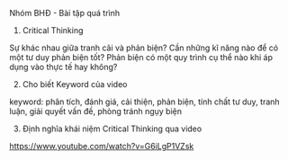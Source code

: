 Nhóm BHĐ - Bài tập quá trình

1. Critical Thinking

Sự khác nhau giữa tranh cãi và phản biện? Cần những kĩ năng nào để có một tư duy phản biện tốt? Phản biện có một quy trình cụ thể nào khi áp dụng vào thực tế hay không?

2. Cho biết Keyword của video

keyword: phân tích, đánh giá, cải thiện, phản biện, tính chất tư duy, tranh luận, giải quyết vấn đề, phòng tránh ngụy biện

3. Định nghĩa khái niệm Critical Thinking qua video

https://www.youtube.com/watch?v=G6iLgP1VZsk

